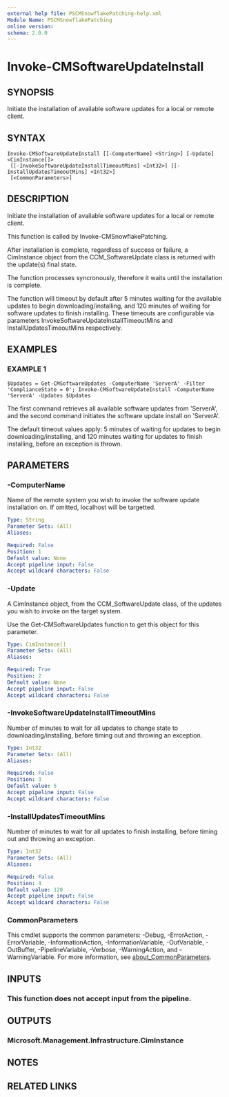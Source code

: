 ```yaml
---
external help file: PSCMSnowflakePatching-help.xml
Module Name: PSCMSnowflakePatching
online version:
schema: 2.0.0
---
```


# Invoke-CMSoftwareUpdateInstall

## SYNOPSIS
Initiate the installation of available software updates for a local or remote client.

## SYNTAX

```
Invoke-CMSoftwareUpdateInstall [[-ComputerName] <String>] [-Update] <CimInstance[]>
 [[-InvokeSoftwareUpdateInstallTimeoutMins] <Int32>] [[-InstallUpdatesTimeoutMins] <Int32>]
 [<CommonParameters>]
```

## DESCRIPTION
Initiate the installation of available software updates for a local or remote client. 

This function is called by Invoke-CMSnowflakePatching.

After installation is complete, regardless of success or failure, a CimInstance object from the CCM_SoftwareUpdate
class is returned with the update(s) final state.

The function processes syncronously, therefore it waits until the installation is complete.

The function will timeout by default after 5 minutes waiting for the available updates to begin downloading/installing,
and  120 minutes of waiting for software updates to finish installing.
These timeouts are configurable via parameters 
InvokeSoftwareUpdateInstallTimeoutMins and InstallUpdatesTimeoutMins respectively.

## EXAMPLES

### EXAMPLE 1
```
$Updates = Get-CMSoftwareUpdates -ComputerName 'ServerA' -Filter 'ComplianceState = 0'; Invoke-CMSoftwareUpdateInstall -ComputerName 'ServerA' -Updates $Updates
```

The first command retrieves all available software updates from 'ServerA', and the second command initiates the software update install on 'ServerA'.

The default timeout values apply: 5 minutes of waiting for updates to begin downloading/installing, and 120 minutes waiting for updates to finish installing, 
before an exception is thrown.

## PARAMETERS

### -ComputerName
Name of the remote system you wish to invoke the software update installation on.
If omitted, localhost will be targetted.

```yaml
Type: String
Parameter Sets: (All)
Aliases:

Required: False
Position: 1
Default value: None
Accept pipeline input: False
Accept wildcard characters: False
```

### -Update
A CimInstance object, from the CCM_SoftwareUpdate class, of the updates you wish to invoke on the target system.

Use the Get-CMSoftwareUpdates function to get this object for this parameter.

```yaml
Type: CimInstance[]
Parameter Sets: (All)
Aliases:

Required: True
Position: 2
Default value: None
Accept pipeline input: False
Accept wildcard characters: False
```

### -InvokeSoftwareUpdateInstallTimeoutMins
Number of minutes to wait for all updates to change state to downloading/installing, before timing out and throwing an exception.

```yaml
Type: Int32
Parameter Sets: (All)
Aliases:

Required: False
Position: 3
Default value: 5
Accept pipeline input: False
Accept wildcard characters: False
```

### -InstallUpdatesTimeoutMins
Number of minutes to wait for all updates to finish installing, before timing out and throwing an exception.

```yaml
Type: Int32
Parameter Sets: (All)
Aliases:

Required: False
Position: 4
Default value: 120
Accept pipeline input: False
Accept wildcard characters: False
```

### CommonParameters
This cmdlet supports the common parameters: -Debug, -ErrorAction, -ErrorVariable, -InformationAction, -InformationVariable, -OutVariable, -OutBuffer, -PipelineVariable, -Verbose, -WarningAction, and -WarningVariable. For more information, see [about_CommonParameters](http://go.microsoft.com/fwlink/?LinkID=113216).

## INPUTS

### This function does not accept input from the pipeline.
## OUTPUTS

### Microsoft.Management.Infrastructure.CimInstance
## NOTES

## RELATED LINKS
